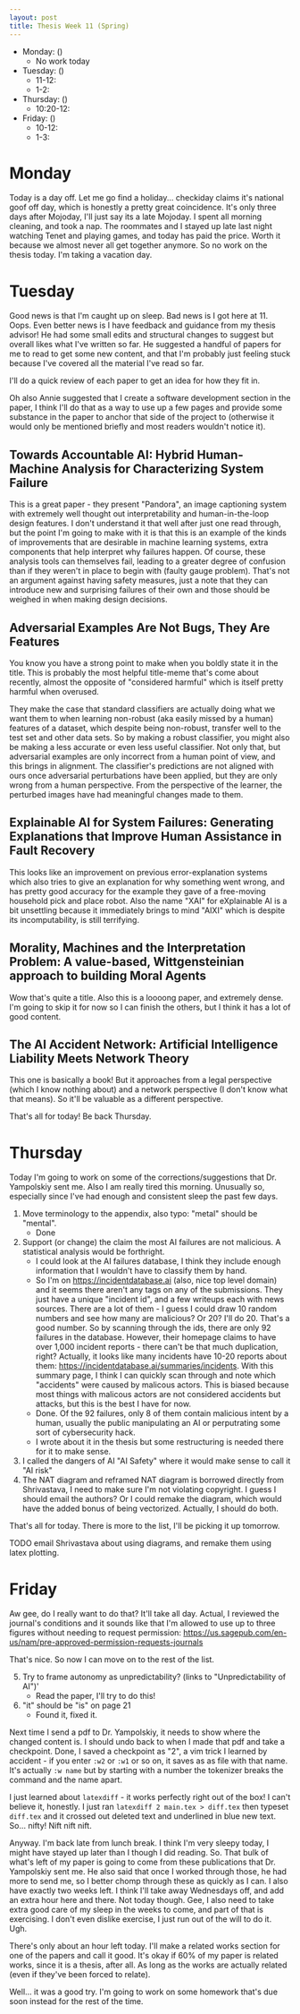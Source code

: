 ```yaml
---
layout: post
title: Thesis Week 11 (Spring)
---
```


- Monday: ()
    - No work today
- Tuesday: ()
    - 11-12: 
    - 1-2:
- Thursday: ()
    - 10:20-12: 
- Friday: ()
    - 10-12: 
    - 1-3: 

# Monday

Today is a day off. Let me go find a holiday... checkiday claims it's national goof off day, which is honestly a pretty
great coincidence. It's only three days after Mojoday, I'll just say its a late Mojoday. I spent all morning cleaning,
and took a nap. The roommates and I stayed up late last night watching Tenet and playing games, and today has paid the
price. Worth it because we almost never all get together anymore. So no work on the thesis today. I'm taking a vacation
day.

# Tuesday

Good news is that I'm caught up on sleep. Bad news is I got here at 11. Oops. Even better news is I have feedback and
guidance from my thesis advisor! He had some small edits and structural changes to suggest but overall likes what I've
written so far. He suggested a handful of papers for me to read to get some new content, and that I'm probably just
feeling stuck because I've covered all the material I've read so far. 

I'll do a quick review of each paper to get an idea for how they fit in.

Oh also Annie suggested that I create a software development section in the paper, I think I'll do that as a way to use
up a few pages and provide some substance in the paper to anchor that side of the project to (otherwise it would only
be mentioned briefly and most readers wouldn't notice it).

## Towards Accountable AI: Hybrid Human-Machine Analysis for Characterizing System Failure

This is a great paper - they present "Pandora", an image captioning system with extremely well thought out
interpretability and human-in-the-loop design features. I don't understand it that well after just one read through, but
the point I'm going to make with it is that this is an example of the kinds of improvements that are desirable in
machine learning systems, extra components that help interpret why failures happen. Of course, these analysis tools can
themselves fail, leading to a greater degree of confusion than if they weren't in place to begin with (faulty gauge
problem). That's not an argument against having safety measures, just a note that they can introduce new and surprising
failures of their own and those should be weighed in when making design decisions.

## Adversarial Examples Are Not Bugs, They Are Features

You know you have a strong point to make when you boldly state it in the title. This is probably the most helpful
title-meme that's come about recently, almost the opposite of "considered harmful" which is itself pretty harmful when
overused. 

They make the case that standard classifiers are actually doing what we want them to when learning non-robust (aka
easily missed by a human) features of a dataset, which despite being non-robust, transfer well to the test set and other
data sets. So by making a robust classifier, you might also be making a less accurate or even less useful classifier.
Not only that, but adversarial examples are only incorrect from a human point of view, and this brings in alignment. The
classifier's predictions are not aligned with ours once adversarial perturbations have been applied, but they are only
wrong from a human perspective. From the perspective of the learner, the perturbed images have had meaningful changes
made to them.

## Explainable AI for System Failures: Generating Explanations that Improve Human Assistance in Fault Recovery

This looks like an improvement on previous error-explanation systems which also tries to give an explanation for why
something went wrong, and has pretty good accuracy for the example they gave of a free-moving household pick and place
robot. Also the name "XAI" for eXplainable AI is a bit unsettling because it immediately brings to mind "AIXI" which is
despite its incomputability, is still terrifying.

## Morality, Machines and the Interpretation Problem: A value-based, Wittgensteinian approach to building Moral Agents

Wow that's quite a title. Also this is a loooong paper, and extremely dense. I'm going to skip it for now so I can
finish the others, but I think it has a lot of good content.

## The AI Accident Network: Artificial Intelligence Liability Meets Network Theory

This one is basically a book! But it approaches from a legal perspective (which I know nothing about) and a network
perspective (I don't know what that means). So it'll be valuable as a different perspective.

That's all for today! Be back Thursday.

# Thursday

Today I'm going to work on some of the corrections/suggestions that Dr. Yampolskiy sent me. Also I am really tired this
morning. Unusually so, especially since I've had enough and consistent sleep the past few days. 

1. Move terminology to the appendix, also typo: "metal" should be "mental".
    - Done
2. Support (or change) the claim the most AI failures are not malicious. A statistical analysis would be forthright.
    - I could look at the AI failures database, I think they include enough information that I wouldn't have to classify
      them by hand.
    - So I'm on <https://incidentdatabase.ai> (also, nice top level domain) and it seems there aren't any tags on any of
      the submissions. They just have a unique "incident id", and a few writeups each with news sources. There are a lot
      of them - I guess I could draw 10 random numbers and see how many are malicious? Or 20? I'll do 20. That's a good
      number. So by scanning through the ids, there are only 92 failures in the database. However, their homepage claims
      to have over 1,000 incident reports - there can't be that much duplication, right? Actually, it looks like many
      incidents have 10-20 reports about them: <https://incidentdatabase.ai/summaries/incidents>. With this summary
      page, I think I can quickly scan through and note which "accidents" were caused by malicous actors. This is biased
      because most things with malicous actors are not considered accidents but attacks, but this is the best I have for
      now.
    - Done. Of the 92 failures, only 8 of them contain malicious intent by a human, usually the public manipulating an
      AI or perputrating some sort of cybersecurity hack. 
    - I wrote about it in the thesis but some restructuring is needed there for it to make sense.
3. I called the dangers of AI "AI Safety" where it would make sense to call it "AI risk"
4. The NAT diagram and reframed NAT diagram is borrowed directly from Shrivastava, I need to make sure I'm not violating
copyright. I guess I should email the authors? Or I could remake the diagram, which would have the added bonus of being
vectorized. Actually, I should do both.

That's all for today. There is more to the list, I'll be picking it up tomorrow.

TODO email Shrivastava about using diagrams, and remake them using latex plotting.

# Friday 


Aw gee, do I really want to do that? It'll take all day. Actual, I reviewed the journal's conditions and it sounds like
that I'm allowed to use up to three figures without needing to request permission:
<https://us.sagepub.com/en-us/nam/pre-approved-permission-requests-journals>

That's nice. So now I can move on to the rest of the list.

5. Try to frame autonomy as unpredictability? (links to "Unpredictability of AI")'
    - Read the paper, I'll try to do this!
6. "it" should be "is" on page 21
    - Found it, fixed it.

Next time I send a pdf to Dr. Yampolskiy, it needs to show where the changed content is. I should undo back to when I
made that pdf and take a checkpoint. Done, I saved a checkpoint as "2", a vim trick I learned by accident - if you enter
`:w2` or `:w1` or so on, it saves as as file with that name. It's actually `:w name` but by starting with a number the
tokenizer breaks the command and the name apart.

I just learned about `latexdiff` - it works perfectly right out of the box! I can't believe it, honestly. I just ran
`latexdiff 2 main.tex > diff.tex` then typeset `diff.tex` and it crossed out deleted text and underlined in blue new
text. So... nifty! Nift nift nift.

Anyway. I'm back late from lunch break. I think I'm very sleepy today, I might have stayed up later than I though I did
reading. So. That bulk of what's left of my paper is going to come from these publications that Dr. Yampolskiy sent me.
He also said that once I worked through those, he had more to send me, so I better chomp through these as quickly as I
can. I also have exactly two weeks left. I think I'll take away Wednesdays off, and add an extra hour here and there.
Not today though. Gee, I also need to take extra good care of my sleep in the weeks to come, and part of that is
exercising. I don't even dislike exercise, I just run out of the will to do it. Ugh.

There's only about an hour left today. I'll make a related works section for one of the papers and call it good. It's
okay if 60\% of my paper is related works, since it is a thesis, after all. As long as the works are actually related
(even if they've been forced to relate).

Well... it was a good try. I'm going to work on some homework that's due soon instead for the rest of the time.

